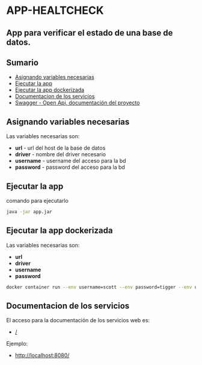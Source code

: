# APP-HEALTCHECK
## App para verificar el estado de una base de datos. ##

## Sumario
* [Asignando variables necesarias](#asignando-variables-necesarias)
* [Ejecutar la app](#ejecutar-la-app)
* [Ejecutar la app dockerizada](#ejecutar-la-app-dockerizada)
* [Documentacion de los servicios](#documentacion-de-los-servicios)
* [Swagger - Open Api, documentación del proyecto](#documentación-del-proyecto)

## Asignando variables necesarias
Las variables necesarias son:
  * **url** - url del host de la base de datos
 * **driver** - nombre del driver necesario
 * **username** - username del acceso para la bd
 * **password** - password del acceso para la bd


## Ejecutar la app
comando para ejecutarlo
```bash
java -jar app.jar
```

## Ejecutar la app dockerizada
Las variables necesarias son:
  * **url**
 * **driver**
 * **username**
 * **password**
```bash
docker container run --env username=scott --env password=tigger --env url=jdbc:oracle:thin:@host.docker.internal:1521:ORCL --env driver=oracle.jdbc.driver.OracleDriver -ti -p 8080:8080 dalozz/app_healtcheck
```
## Documentacion de los servicios
El acceso para la documentación de los servicios web es:
- [/](/)

Ejemplo:
- [http://localhost:8080/](http://localhost:8080/)